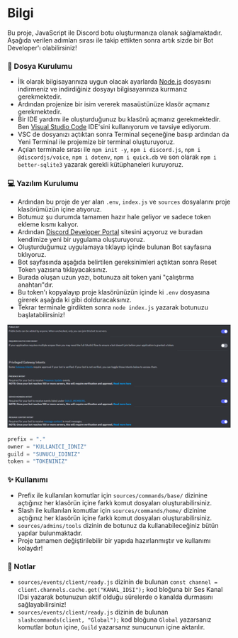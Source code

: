 # Bilgi
Bu proje, JavaScript ile Discord botu oluşturmanıza olanak sağlamaktadır. Aşağıda verilen adımları sırası ile takip ettikten sonra artık sizde bir Bot Developer'ı olabilirsiniz!

### 📁 Dosya Kurulumu
- İlk olarak bilgisayarınıza uygun olacak ayarlarda [Node.js](https://nodejs.org/en) dosyasını indirmeniz ve indirdiğiniz dosyayı bilgisayarınıza kurmanız gerekmektedir.
- Ardından projenize bir isim vererek masaüstünüze klasör açmanız gerekmektedir.
- Bir IDE yardımı ile oluşturduğunuz bu klasörü açmanız gerekmektedir. Ben [Visual Studio Code](https://code.visualstudio.com) IDE'sini kullanıyorum ve tavsiye ediyorum.
- VSC de dosyanızı açtıktan sonra Terminal seçeneğine basıp ardından da Yeni Terminal ile projemize bir terminal oluşturuyoruz.
- Açılan terminale sırası ile `npm init -y`, `npm i discord.js`, `npm i @discordjs/voice`, `npm i dotenv`, `npm i quick.db` ve son olarak `npm i better-sqlite3` yazarak gerekli kütüphaneleri kuruyoruz.

### 💻 Yazılım Kurulumu
- Ardından bu proje de yer alan `.env`, `index.js` ve `sources` dosyalarını proje klasörümüzün içine atıyoruz.
- Botumuz şu durumda tamamen hazır hale geliyor ve sadece token ekleme kısmı kalıyor.
- Ardından [Discord Developer Portal](https://discord.com/developers/applications) sitesini açıyoruz ve buradan kendimize yeni bir uygulama oluşturuyoruz.
- Oluşturduğumuz uygulamaya tıklayıp içinde bulunan Bot sayfasına tıklıyoruz.
- Bot sayfasında aşağıda belirtilen gereksinimleri açtıktan sonra Reset Token yazısına tıklayacaksınız.
- Burada oluşan uzun yazı, botunuza ait token yani "çalıştırma anahtarı"dır.
- Bu token'ı kopyalayıp proje klasörünüzün içinde ki `.env` dosyasına girerek aşağıda ki gibi dolduracaksınız.
- Tekrar terminale girdikten sonra `node index.js` yazarak botunuzu başlatabilirsiniz!

<img src="https://github.com/ahmetalpcinar/ahmetalpcinar/blob/main/PNG/image1DC.png">

```javascript
prefix = "."
owner = "KULLANICI_IDNIZ"
guild = "SUNUCU_IDINIZ"
token = "TOKENINIZ"
```

### ✨ Kullanımı
- Prefix ile kullanılan komutlar için `sources/commands/base/` dizinine açtığınız her klasörün içine farklı komut dosyaları oluşturabilirsiniz.
- Slash ile kullanılan komutlar için `sources/commands/home/` dizinine açtığınız her klasörün içine farklı komut dosyaları oluşturabilirsiniz.
- `sources/admins/tools` dizinin de botunuz da kullanabileceğiniz bütün yapılar bulunmaktadır.
- Proje tamamen değiştirilebilir bir yapıda hazırlanmıştır ve kullanımı kolaydır!

### 🎉 Notlar
- `sources/events/client/ready.js` dizinin de bulunan `const channel = client.channels.cache.get("KANAL_IDSI");` kod bloğuna bir Ses Kanal IDsi yazarak botunuzun aktif olduğu sürelerde o kanalda durmasını sağlayabilirsiniz!
- `sources/events/client/ready.js` dizinin de bulunan `slashcommands(client, "Global");` kod bloğuna `Global` yazarsanız komutlar botun içine, `Guild` yazarsanız sunucunun içine aktarılır.

